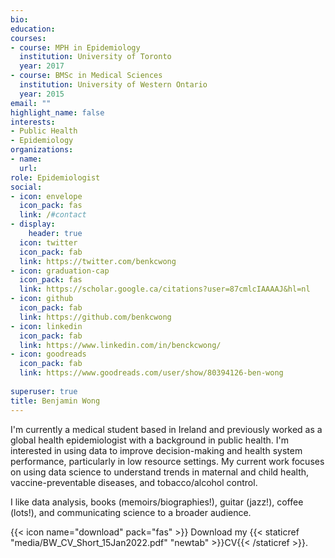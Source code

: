 ```yaml
---
bio:
education:
courses:
- course: MPH in Epidemiology
  institution: University of Toronto
  year: 2017
- course: BMSc in Medical Sciences
  institution: University of Western Ontario
  year: 2015
email: ""
highlight_name: false
interests:
- Public Health
- Epidemiology
organizations:
- name: 
  url: 
role: Epidemiologist
social:
- icon: envelope
  icon_pack: fas
  link: /#contact
- display:
    header: true
  icon: twitter
  icon_pack: fab
  link: https://twitter.com/benkcwong
- icon: graduation-cap
  icon_pack: fas
  link: https://scholar.google.ca/citations?user=87cmlcIAAAAJ&hl=nl
- icon: github
  icon_pack: fab
  link: https://github.com/benkcwong
- icon: linkedin
  icon_pack: fab
  link: https://www.linkedin.com/in/benckcwong/
- icon: goodreads
  icon_pack: fab
  link: https://www.goodreads.com/user/show/80394126-ben-wong
  
superuser: true
title: Benjamin Wong
---
```


I'm currently a medical student based in Ireland and previously worked as a global health epidemiologist with a background in public health. I'm interested in using data to improve decision-making and health system performance, particularly in low resource settings. My current work focuses on using data science to understand trends in maternal and child health, vaccine-preventable diseases, and tobacco/alcohol control.

I like data analysis, books (memoirs/biographies!), guitar (jazz!), coffee (lots!), and communicating science to a broader audience.

{{< icon name="download" pack="fas" >}} Download my {{< staticref "media/BW_CV_Short_15Jan2022.pdf" "newtab" >}}CV{{< /staticref >}}.
